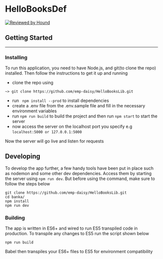 # HelloBooksDef

[comment]: # (HoundCi Badge)
[![Reviewed by Hound](https://img.shields.io/badge/Reviewed_by-Hound-8E64B0.svg)](https://houndci.com)

## Getting Started
---
### Installing

To run this application, you need to have Node.js, and git(to clone the repo) installed. Then follow the instructions to get
it up and running

- clone the repo using 
```shell
~> git clone https://github.com/emp-daisy/HelloBooksLib.git
```
- run ``` npm install --prod``` to install dependencies
- create a .env file from the .env.sample file and fill in the necessary environment variables
- run ``` npm run build ``` to build the project and then run ``` npm start ``` to start the server
- now access the server on the localhost port you specify e.g ``` localhost:5000 or 127.0.0.1:5000 ```

Now the server will go live and listen for requests

## Developing

To develop the app further, a few handy tools have been put in place such as nodemon and some other dev dependencies.
Access them by starting the server using ```npm run dev```. But before using the command, make sure to follow the steps below

```shell
git clone https://github.com/emp-daisy/HelloBooksLib.git
cd banka/
npm install
npm run dev
```

### Building

The app is written in ES6+ and wired to run ES5 transpiled code in production. To transpile any changes to ES5 run the script shown below

```shell
npm run build
```

Babel then transpiles your ES6+ files to ES5 for environment compatibility